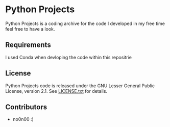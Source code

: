 Python Projects
=======

Python Projects is a coding archive for the code I developed in my free time feel free to have a look.

Requirements
------------
I used Conda when devloping the code within this repositrie

License
-------

Python Projects code is released under the GNU Lesser General Public
License, version 2.1. See [LICENSE.txt](LICENSE.txt) for details.

Contributors
------------

* no0n00 :)